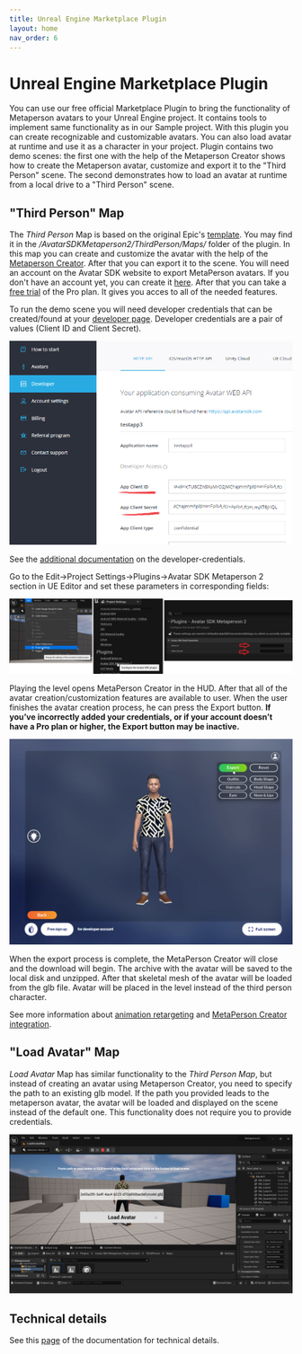 ```yaml
---
title: Unreal Engine Marketplace Plugin
layout: home
nav_order: 6
---
```


# [](#header-1)Unreal Engine Marketplace Plugin

You can use our free official Marketplace Plugin to bring the functionality of Metaperson avatars to your Unreal Engine project. It contains tools to implement same functionality as in our Sample project. With this plugin you can create recognizable and customizable avatars. You can also load avatar at runtime and use it as a character in your project. Plugin contains two demo scenes: the first one with the help of the Metaperson Creator shows how to create the Metaperson avatar, customize and export it to the "Third Person" scene. The second demonstrates how to load an avatar at runtime from a local drive to a "Third Person" scene.

## "Third Person" Map

The *Third Person* Map is based on the original Epic's [template](https://docs.unrealengine.com/5.0/en-US/third-person-template-in-unreal-engine/). You may find it in the */AvatarSDKMetaperson2/ThirdPerson/Maps/* folder of the plugin. In this map you can create and customize the avatar with the help of the [Metaperson Creator](https://avatarsdk.com/metaperson-creator/). After that you can export it to the scene. You will need an account on the Avatar SDK website to export MetaPerson avatars. If you don't have an account yet, you can create it [here](https://accounts.avatarsdk.com/). After that you can take a [free trial](https://avatarsdk.com/pricing-cloud/) of the Pro plan. It gives you acces to all of the needed features.

To run the demo scene you will need developer credentials that can be created/found at your [developer page](https://accounts.avatarsdk.com/developer/). Developer credentials are a pair of values (Client ID and Client Secret). 

![Client ID and Client Secret](assets/img/credentials01.png)

See the [additional documentation](https://docs.metaperson.avatarsdk.com/getting_started.html#developer-credentials) on the developer-credentials. 

Go to the Edit->Project Settings->Plugins->Avatar SDK Metaperson 2 section in UE Editor and set these parameters in corresponding fields:

![Credentials](assets/img/credentials.png)

Playing the level opens MetaPerson Creator in the HUD. After that all of the avatar creation/customization features are available to user. When the user finishes the avatar creation process, he can press the Export button. **If you’ve incorrectly added your credentials, or if your account doesn’t have a Pro plan or higher, the Export button may be inactive.**  

![Exporting glb](assets/img/export.png)

When the export process is complete, the MetaPerson Creator will close and the download will begin. The archive with the avatar will be saved to the local disk and unzipped. After that skeletal mesh of the avatar will be loaded from the glb file. Avatar will be placed in the level instead of the third person character.

See more information about [animation retargeting](animation_retargeting) and  [MetaPerson Creator integration](metaperson_creator_integration).

## "Load Avatar" Map

*Load Avatar* Map has similar functionality to the *Third Person Map*, but instead of creating an avatar using Metaperson Creator, you need to specify the path to an existing glb model. If the path you provided leads to the metaperson avatar, the avatar will be loaded and displayed on the scene instead of the default one. This functionality does not require you to provide credentials.

![Load Avatar Map](assets/img/avatar-load.png)

## Technical details

See this [page](metaperson_creator_integration) of the documentation for technical details.